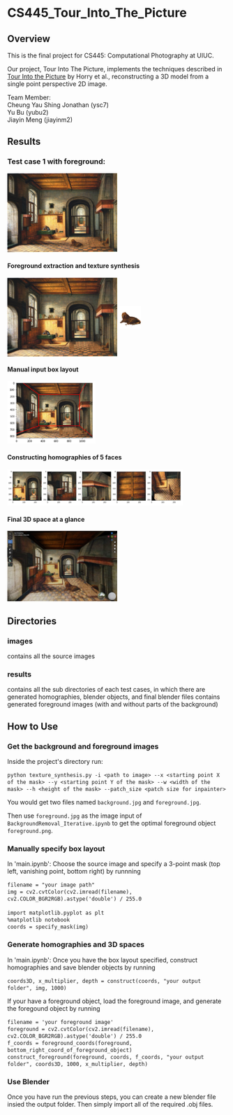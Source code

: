 # CS445_Tour_Into_The_Picture

## Overview
This is the final project for CS445: Computational Photography at UIUC.

Our project, Tour Into The Picture, implements the techniques described in [Tour Into the Picture](http://graphics.cs.cmu.edu/courses/15-463/2011_fall/Papers/TIP.pdf) by Horry et al., reconstructing a 3D model from a single point perspective 2D image.


Team Member:\
Cheung Yau Shing Jonathan (ysc7)\
Yu Bu (yubu2)\
Jiayin Meng (jiayinm2)

## Results 
### Test case 1 with foreground:
<img src= "./images/1_original.jpg" width = 50%/>

#### Foreground extraction and texture synthesis
<img src="./images/1.jpg" align="middle" width = 50%/> <img src="./results/foreground.png" align="middle" width = 10%/>

#### Manual input box layout
<img src="./assets/1_box_layout.png" width = 40%/>

#### Constructing homographies of 5 faces
<img src="./assets/1_5_planes.png" width = 80%/>

#### Final 3D space at a glance
<img src="./assets/1_final.png" width = 50%/>

## Directories
### images
contains all the source images
### results
contains all the sub directories of each test cases, in which there are generated homographies, blender objects, and final blender files
contains generated foreground images (with and without parts of the background)
## How to Use
### Get the background and foreground images
Inside the project's directory run:
```
python texture_synthesis.py -i <path to image> --x <starting point X of the mask> --y <starting point Y of the mask> --w <width of the mask> --h <height of the mask> --patch_size <patch size for inpainter>
```
You would get two files named `background.jpg` and `foreground.jpg`.

Then use `foreground.jpg` as the image input of `BackgroundRemoval_Iterative.ipynb` to get the optimal foreground object `foreground.png`.
### Manually specify box layout
In 'main.ipynb':
Choose the source image and specify a 3-point mask (top left, vanishing point, bottom right) by runnning
```
filename = "your image path"
img = cv2.cvtColor(cv2.imread(filename), cv2.COLOR_BGR2RGB).astype('double') / 255.0 

import matplotlib.pyplot as plt
%matplotlib notebook
coords = specify_mask(img)
```
### Generate homographies and 3D spaces
In 'main.ipynb':
Once you have the box layout specified, construct homographies and save blender objects by running
```
coords3D, x_multiplier, depth = construct(coords, "your output folder", img, 1000)
```
If your have a foreground object, load the foreground image, and generate the foregound object by running
```
filename = 'your foreground image'
foreground = cv2.cvtColor(cv2.imread(filename), cv2.COLOR_BGR2RGB).astype('double') / 255.0 
f_coords = foreground_coords(foreground, bottom_right_coord_of_foreground_object)
construct_foreground(foreground, coords, f_coords, "your output folder", coords3D, 1000, x_multiplier, depth)
```
### Use Blender
Once you have run the previous steps, you can create a new blender file insied the output folder.
Then simply import all of the required .obj files.
